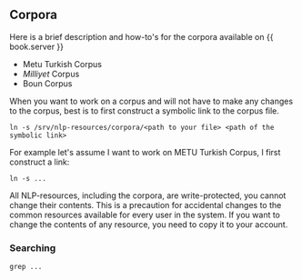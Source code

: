 ## Corpora

Here is a brief description and how-to's for the corpora available on {{ book.server }} 

* Metu Turkish Corpus
* _Milliyet_ Corpus
* Boun Corpus


When you want to work on a corpus and will not have to make any changes to the corpus, best is to first construct a symbolic link to the corpus file.

```
ln -s /srv/nlp-resources/corpora/<path to your file> <path of the symbolic link>
```

For example let's assume I want to work on METU Turkish Corpus, I first construct a link:

```
ln -s ...
```

All NLP-resources, including the corpora, are write-protected, you cannot change their contents. This is a precaution for accidental changes to the common resources available for every user in the system. If you want to change the contents of any resource, you need to copy it to your account. 


### Searching


```
grep ... 
```

